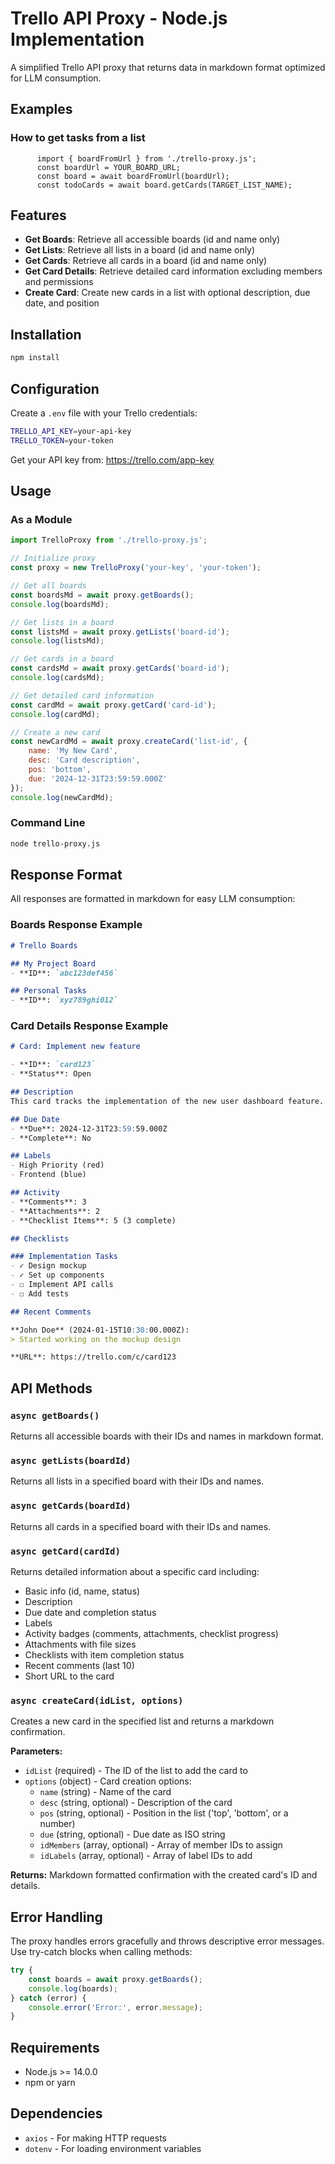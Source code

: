 # Trello API Proxy - Node.js Implementation

A simplified Trello API proxy that returns data in markdown format optimized for LLM consumption.

## Examples

### How to get tasks from a list
```
      import { boardFromUrl } from './trello-proxy.js';
      const boardUrl = YOUR_BOARD_URL;
      const board = await boardFromUrl(boardUrl);
      const todoCards = await board.getCards(TARGET_LIST_NAME);
```      

## Features

- **Get Boards**: Retrieve all accessible boards (id and name only)
- **Get Lists**: Retrieve all lists in a board (id and name only)  
- **Get Cards**: Retrieve all cards in a board (id and name only)
- **Get Card Details**: Retrieve detailed card information excluding members and permissions
- **Create Card**: Create new cards in a list with optional description, due date, and position

## Installation

```bash
npm install
```

## Configuration

Create a `.env` file with your Trello credentials:

```bash
TRELLO_API_KEY=your-api-key
TRELLO_TOKEN=your-token
```

Get your API key from: https://trello.com/app-key

## Usage

### As a Module

```javascript
import TrelloProxy from './trello-proxy.js';

// Initialize proxy
const proxy = new TrelloProxy('your-key', 'your-token');

// Get all boards
const boardsMd = await proxy.getBoards();
console.log(boardsMd);

// Get lists in a board
const listsMd = await proxy.getLists('board-id');
console.log(listsMd);

// Get cards in a board
const cardsMd = await proxy.getCards('board-id');
console.log(cardsMd);

// Get detailed card information
const cardMd = await proxy.getCard('card-id');
console.log(cardMd);

// Create a new card
const newCardMd = await proxy.createCard('list-id', {
    name: 'My New Card',
    desc: 'Card description',
    pos: 'bottom',
    due: '2024-12-31T23:59:59.000Z'
});
console.log(newCardMd);
```

### Command Line

```bash
node trello-proxy.js
```

## Response Format

All responses are formatted in markdown for easy LLM consumption:

### Boards Response Example

```markdown
# Trello Boards

## My Project Board
- **ID**: `abc123def456`

## Personal Tasks
- **ID**: `xyz789ghi012`
```

### Card Details Response Example

```markdown
# Card: Implement new feature

- **ID**: `card123`
- **Status**: Open

## Description
This card tracks the implementation of the new user dashboard feature.

## Due Date
- **Due**: 2024-12-31T23:59:59.000Z
- **Complete**: No

## Labels
- High Priority (red)
- Frontend (blue)

## Activity
- **Comments**: 3
- **Attachments**: 2
- **Checklist Items**: 5 (3 complete)

## Checklists

### Implementation Tasks
- ✓ Design mockup
- ✓ Set up components
- ☐ Implement API calls
- ☐ Add tests

## Recent Comments

**John Doe** (2024-01-15T10:30:00.000Z):
> Started working on the mockup design

**URL**: https://trello.com/c/card123
```

## API Methods

### `async getBoards()`
Returns all accessible boards with their IDs and names in markdown format.

### `async getLists(boardId)`
Returns all lists in a specified board with their IDs and names.

### `async getCards(boardId)`
Returns all cards in a specified board with their IDs and names.

### `async getCard(cardId)`
Returns detailed information about a specific card including:
- Basic info (id, name, status)
- Description
- Due date and completion status
- Labels
- Activity badges (comments, attachments, checklist progress)
- Attachments with file sizes
- Checklists with item completion status
- Recent comments (last 10)
- Short URL to the card

### `async createCard(idList, options)`
Creates a new card in the specified list and returns a markdown confirmation.

**Parameters:**
- `idList` (required) - The ID of the list to add the card to
- `options` (object) - Card creation options:
  - `name` (string) - Name of the card
  - `desc` (string, optional) - Description of the card
  - `pos` (string, optional) - Position in the list ('top', 'bottom', or a number)
  - `due` (string, optional) - Due date as ISO string
  - `idMembers` (array, optional) - Array of member IDs to assign
  - `idLabels` (array, optional) - Array of label IDs to add

**Returns:** Markdown formatted confirmation with the created card's ID and details.

## Error Handling

The proxy handles errors gracefully and throws descriptive error messages. Use try-catch blocks when calling methods:

```javascript
try {
    const boards = await proxy.getBoards();
    console.log(boards);
} catch (error) {
    console.error('Error:', error.message);
}
```

## Requirements

- Node.js >= 14.0.0
- npm or yarn

## Dependencies

- `axios` - For making HTTP requests
- `dotenv` - For loading environment variables